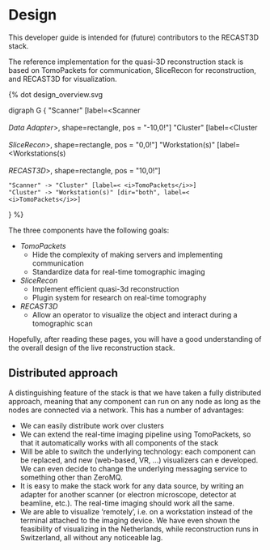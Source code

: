 # Design

This developer guide is intended for (future) contributors to the RECAST3D stack.

The reference implementation for the quasi-3D reconstruction stack is based on TomoPackets for communication, SliceRecon for reconstruction, and RECAST3D for visualization.

{% dot design_overview.svg

  digraph G {
    "Scanner" [label=<Scanner <br/><br/><i>Data Adapter</i>>, shape=rectangle, pos = "-10,0!"]
    "Cluster" [label=<Cluster <br/><br/><i>SliceRecon</i>>, shape=rectangle, pos = "0,0!"]
    "Workstation(s)" [label=<Workstations(s) <br/><br/><i>RECAST3D</i>>, shape=rectangle, pos = "10,0!"]

    "Scanner" -> "Cluster" [label=< <i>TomoPackets</i>>]
    "Cluster" -> "Workstation(s)" [dir="both", label=< <i>TomoPackets</i>>]
  }
%}

The three components have the following goals:

- *TomoPackets*
    - Hide the complexity of making servers and implementing communication
    - Standardize data for real-time tomographic imaging
- *SliceRecon*
    - Implement efficient quasi-3d reconstruction
    - Plugin system for research on real-time tomography
- *RECAST3D*
    - Allow an operator to visualize the object and interact during a tomographic scan

Hopefully, after reading these pages, you will have a good understanding of the overall design of the live reconstruction stack.

## Distributed approach

A distinguishing feature of the stack is that we have taken a fully distributed approach, meaning that any component can run on any node as long as the nodes are connected via a network. This has a number of advantages:

- We can easily distribute work over clusters
- We can extend the real-time imaging pipeline using TomoPackets, so that it automatically works with all components of the stack
- Will be able to switch the underlying technology: each component can be replaced, and new (web-based, VR, …) visualizers can e developed. We can even decide to change the underlying messaging service to something other than ZeroMQ.
- It is easy to make the stack work for any data source, by writing an adapter for another scanner (or electron microscope, detector at beamline, etc.). The real-time imaging should work all the same.
- We are able to visualize ‘remotely’, i.e. on a workstation instead of the terminal attached to the imaging device. We have even shown the feasibility of visualizing in the Netherlands, while reconstruction runs in Switzerland, all without any noticeable lag.

